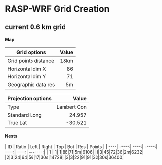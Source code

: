 # RASP-WRF Grid Creation

## current 0.6 km grid

#### Map

| Grid options         | Value    |
| -------------------- | --------:|
| Grid points distance |  18km |
| Horizontal dim X | 86  |
| Horizontal dim Y | 71  |
| Geographic data res | 5m |


| Projection options   |  Value    |
| ---------------------| ---------:|
 | Type | Lambert Con
| Standard Long | 24.957 |
| True Lat | -30.521 |


#### Nests

| ID  | Ratio | Left | Right | Top | Bot | Res  | Points |
| ----| -----:| ----:| -----:| ----:| ----:| -------:|
| 1 | 1| 1|86|71|5m|6106|
|1|3|45|72|36|2m|6232|
|2|3|24|64|56|17|30s|14728|
|3|3|22|91|91|33|30s|36400|



